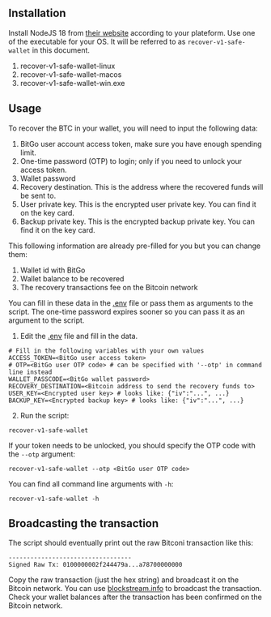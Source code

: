 ## Installation

Install NodeJS 18 from [their website](https://nodejs.org/en/download/current/) according to your plateform.
Use one of the executable for your OS. It will be referred to as `recover-v1-safe-wallet` in this document.
1. recover-v1-safe-wallet-linux
2. recover-v1-safe-wallet-macos
3. recover-v1-safe-wallet-win.exe

## Usage
To recover the BTC in your wallet, you will need to input the following data:
1. BitGo user account access token, make sure you have enough spending limit.
2. One-time password (OTP) to login; only if you need to unlock your access token.
3. Wallet password
4. Recovery destination. This is the address where the recovered funds will be sent to.
5. User private key. This is the encrypted user private key. You can find it on the key card.
6. Backup private key. This is the encrypted backup private key. You can find it on the key card.

This following information are already pre-filled for you but you can change them:
1. Wallet id with BitGo
2. Wallet balance to be recovered
3. The recovery transactions fee on the Bitcoin network

You can fill in these data in the [.env](./.env) file or pass them as arguments to the script.
The one-time password expires sooner so you can pass it as an argument to the script.

1. Edit the [.env](./.env) file and fill in the data.
```
# Fill in the following variables with your own values
ACCESS_TOKEN=<BitGo user access token>
# OTP=<BitGo user OTP code> # can be specified with '--otp' in command line instead
WALLET_PASSCODE=<BitGo wallet password>
RECOVERY_DESTINATION=<Bitcoin address to send the recovery funds to>
USER_KEY=<Encrypted user key> # looks like: {"iv":"...", ...}
BACKUP_KEY=<Encrypted backup key> # looks like: {"iv":"...", ...}
```
2. Run the script:
```shell
recover-v1-safe-wallet
```
If your token needs to be unlocked, you should specify the OTP code with the `--otp` argument:
```shell
recover-v1-safe-wallet --otp <BitGo user OTP code>
```
You can find all command line arguments with `-h`:
```shell
recover-v1-safe-wallet -h
```

## Broadcasting the transaction
The script should eventually print out the raw Bitconi transaction like this:
```
----------------------------------
Signed Raw Tx: 0100000002f244479a...a78700000000
```
Copy the raw transaction (just the hex string) and broadcast it on the Bitcoin network. You can use [blockstream.info](https://blockstream.info/tx/push) to broadcast the transaction.
Check your wallet balances after the transaction has been confirmed on the Bitcoin network.
